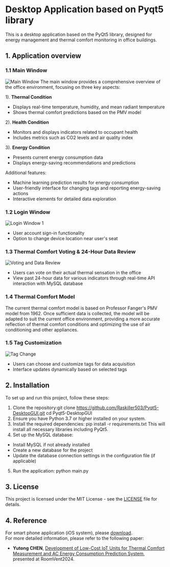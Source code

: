 # Desktop Application based on Pyqt5 library

This is a desktop application based on the PyQt5 library, designed for energy management and thermal comfort monitoring in office buildings.

## 1. Application overview

### 1.1 Main Window
![Main Window](Image/2.png)
The main window provides a comprehensive overview of the office environment, focusing on three key aspects:

1). **Thermal Condition**
   - Displays real-time temperature, humidity, and mean radiant temperature
   - Shows thermal comfort predictions based on the PMV model

2). **Health Condition**
   - Monitors and displays indicators related to occupant health
   - Includes metrics such as CO2 levels and air quality index

3). **Energy Condition**
   - Presents current energy consumption data
   - Displays energy-saving recommendations and predictions

Additional features:
- Machine learning prediction results for energy consumption
- User-friendly interface for changing tags and reporting energy-saving actions
- Interactive elements for detailed data exploration

### 1.2 Login Window
![Login Window 1](Image/00.png)
- User account sign-in functionality
- Option to change device location near user's seat

### 1.3 Thermal Comfort Voting & 24-Hour Data Review
![Voting and Data Review](Image/v.png)
- Users can vote on their actual thermal sensation in the office
- View past 24-hour data for various indicators through real-time API interaction with MySQL database

### 1.4 Thermal Comfort Model
The current thermal comfort model is based on Professor Fanger's PMV model from 1962. Once sufficient data is collected, the model will be adapted to suit the current office environment, providing a more accurate reflection of thermal comfort conditions and optimizing the use of air conditioning and other appliances.

### 1.5 Tag Customization
![Tag Change](Image/tag2.png)
- Users can choose and customize tags for data acquisition
- Interface updates dynamically based on selected tags

## 2. Installation

To set up and run this project, follow these steps:

1. Clone the repository:git clone https://github.com/Raskiller503/Pyqt5-DesktopGUI.git
cd Pyqt5-DesktopGUI
2. Ensure you have Python 3.7 or higher installed on your system.
3. Install the required dependencies:
pip install -r requirements.txt
This will install all necessary libraries including PyQt5.
4. Set up the MySQL database:
- Install MySQL if not already installed
- Create a new database for the project
- Update the database connection settings in the configuration file (if applicable)

5. Run the application:
python main.py

## 3. License
This project is licensed under the MIT License - see the [LICENSE](LICENSE) file for details.

## 4. Reference
For smart phone application (iOS system), please [download](https://apps.apple.com/jp/app/bi-tech/id6451035366). \
For more detailed information, please refer to the following paper:
- __Yutong CHEN__,
[Development of Low-Cost IoT Units for Thermal Comfort Measurement and AC Energy Consumption Prediction System](https://kth-my.sharepoint.com/personal/torunw_ug_kth_se/_layouts/15/onedrive.aspx?ga=1&id=%2Fpersonal%2Ftorunw%5Fug%5Fkth%5Fse%2FDocuments%2Fbox%5Ffiles%2FRoomVent%2FRoomVent%5F2024%5FProceedings%2F240425%201400a%20Session%2026%20IC%20Thermal%20comfort%201%2FPrint%20439%20Final%2Epdf&parent=%2Fpersonal%2Ftorunw%5Fug%5Fkth%5Fse%2FDocuments%2Fbox%5Ffiles%2FRoomVent%2FRoomVent%5F2024%5FProceedings%2F240425%201400a%20Session%2026%20IC%20Thermal%20comfort%201![image](https://github.com/user-attachments/assets/537ab711-703e-4c39-b811-ccc46ccde782)
), presented at RoomVent2024.
